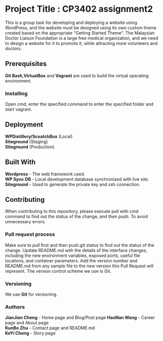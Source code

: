 # Project Title : CP3402 assignment2
This is a group task for developing and deploying a website using WordPress, and the website must be designed using its own custom theme created based on the appropriate "Getting Started Theme". The Malaysian Doctor Liaison Foundation is a large free medical organization, and we need to design a website for it to promote it, while attracting more volunteers and doctors.
## Prerequisites
**Git Bash**,**VirtualBox** and **Vagrant** are used to build the virtual operating environment.
### Installing
Open cmd, enter the specified command to enter the specified folder and start vagrant.
## Deployment
**WPDistillery/ScoatchBox** (Local)  
**Siteground** (Staging)  
**Siteground** (Production)
## Built With
**Wordpress** - The web framework used.  
**WP Sync DB** - Local development database synchronized with live site.  
**Siteground** - Used to generate the private key and ssh connection.
## Contributing
When contributing to this repository, please execute pull with cmd command to find out the status of the change, and then push. To avoid unnecessary errors.
### Pull request process
Make sure to pull first and then push.git status to find out the status of the change.
Update README.md with the details of the interface changes, including the new environment variables, exposed ports, useful file locations, and container parameters.
Add the version number and README.md from any sample file to the new version this Pull Request will represent. The version control scheme we use is Git.
### Versioning
We use **Git** for versioning.
### Authors
**JianJian Cheng** - Home page and Blog/Post page
**HaoNan Wang** - Career page and About page  
**KunBo Zhu** - Contact page and README.md  
**KeYi Cheng** - Story page
